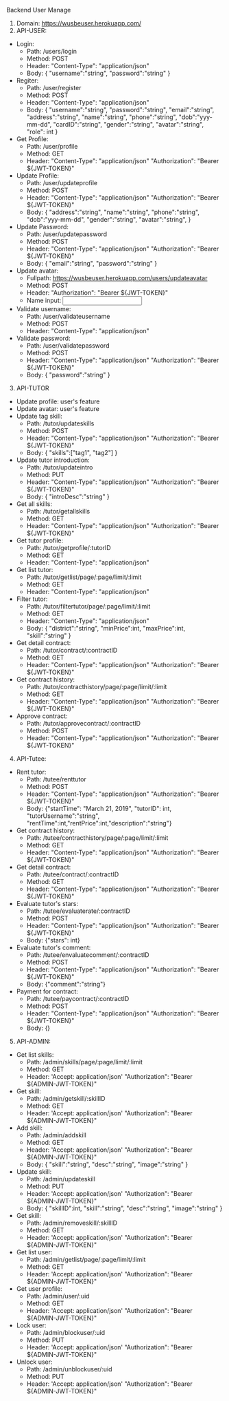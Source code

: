 Backend User Manage

1. Domain: https://wusbeuser.herokuapp.com/
2. API-USER:
  - Login: 
    + Path: /users/login
    + Method: POST
    + Header: "Content-Type": "application/json"
    + Body: 
      {
      "username":"string",
      "password":"string"
      }
  - Regiter:
    + Path: /user/register
    + Method: POST
    + Header: "Content-Type": "application/json"
    + Body: 
      {
      "username":"string",
      "password":"string",
      "email":"string",
      "address":"string",
      "name":"string",
      "phone":"string",
      "dob":"yyy-mm-dd",
      "cardID":"string",
      "gender":"string",
      "avatar":"string",
      "role": int
      }
  - Get Profile:
    + Path: /user/profile
    + Method: GET
    + Header: 
      "Content-Type": "application/json"
      "Authorization": "Bearer ${JWT-TOKEN}"
  - Update Profile:
    + Path: /user/updateprofile
    + Method: POST
    + Header: 
      "Content-Type": "application/json"
      "Authorization": "Bearer ${JWT-TOKEN}"
    + Body: 
      {
      "address":"string",
      "name":"string",
      "phone":"string",
      "dob":"yyy-mm-dd",
      "gender":"string",
      "avatar":"string",
      }
  - Update Password:
    + Path: /user/updatepassword
    + Method: POST
    + Header: 
      "Content-Type": "application/json"
      "Authorization": "Bearer ${JWT-TOKEN}"
    + Body: 
      {
      "email":"string",
      "password":"string"
      }
  - Update avatar:
    + Fullpath: https://wusbeuser.herokuapp.com/users/updateavatar
    + Method: POST
    + Header: 
      "Authorization": "Bearer ${JWT-TOKEN}"
    + Name input: <input name="avatar"/>
  - Validate username:
    + Path: /user/validateusername
    + Method: POST
    + Header: 
      "Content-Type": "application/json"
  - Validate password:
    + Path: /user/validatepassword
    + Method: POST
    + Header: 
      "Content-Type": "application/json"
      "Authorization": "Bearer ${JWT-TOKEN}"
    + Body: 
      {
      "password":"string"
      }
3. API-TUTOR
  - Update profile: user's feature
  - Update avatar: user's feature
  - Update tag skill:
    + Path: /tutor/updateskills
    + Method: POST
    + Header: 
      "Content-Type": "application/json"
      "Authorization": "Bearer ${JWT-TOKEN}"
    + Body:
      {
      "skills":["tag1", "tag2"]
      }
  - Update tutor introduction:
    + Path: /tutor/updateintro
    + Method: PUT
    + Header: 
      "Content-Type": "application/json"
      "Authorization": "Bearer ${JWT-TOKEN}"
    + Body: 
      {
      "introDesc":"string"
      }
- Get all skills:
    + Path: /tutor/getallskills
    + Method: GET
    + Header: 
      "Content-Type": "application/json"
      "Authorization": "Bearer ${JWT-TOKEN}"
- Get tutor profile:
    + Path: /tutor/getprofile/:tutorID
    + Method: GET
    + Header: 
      "Content-Type": "application/json"
- Get list tutor:
    + Path: /tutor/getlist/page/:page/limit/:limit
    + Method: GET
    + Header: 
      "Content-Type": "application/json"
- Filter tutor:
    + Path: /tutor/filtertutor/page/:page/limit/:limit
    + Method: GET
    + Header: 
      "Content-Type": "application/json"
    + Body:
    {
      "district":"string",
      "minPrice":int,
      "maxPrice":int,
      "skill":"string"
      }
- Get detail contract:
    + Path: /tutor/contract/:contractID
    + Method: GET
    + Header: 
      "Content-Type": "application/json"
      "Authorization": "Bearer ${JWT-TOKEN}"
- Get contract history:
    + Path: /tutor/contracthistory/page/:page/limit/:limit
    + Method: GET
    + Header: 
      "Content-Type": "application/json"
      "Authorization": "Bearer ${JWT-TOKEN}"
- Approve contract:
    + Path: /tutor/approvecontract/:contractID
    + Method: POST
    + Header: 
      "Content-Type": "application/json"
      "Authorization": "Bearer ${JWT-TOKEN}"
4. API-Tutee:
- Rent tutor:
    + Path: /tutee/renttutor
    + Method: POST
    + Header: 
      "Content-Type": "application/json"
      "Authorization": "Bearer ${JWT-TOKEN}"
    + Body:
    {"startTime": "March 21, 2019", "tutorID": int, "tutorUsername":"string", "rentTime":int,"rentPrice":int,"description":"string"}
- Get contract history:
    + Path: /tutee/contracthistory/page/:page/limit/:limit
    + Method: GET
    + Header: 
      "Content-Type": "application/json"
      "Authorization": "Bearer ${JWT-TOKEN}"
- Get detail contract:
    + Path: /tutee/contract/:contractID
    + Method: GET
    + Header: 
      "Content-Type": "application/json"
      "Authorization": "Bearer ${JWT-TOKEN}"
- Evaluate tutor's stars:
    + Path: /tutee/evaluaterate/:contractID
    + Method: POST
    + Header: 
      "Content-Type": "application/json"
      "Authorization": "Bearer ${JWT-TOKEN}"
    + Body:
    {"stars": int}
- Evaluate tutor's comment:
    + Path: /tutee/envaluatecomment/:contractID
    + Method: POST
    + Header: 
      "Content-Type": "application/json"
      "Authorization": "Bearer ${JWT-TOKEN}"
    + Body:
    {"comment":"string"}
- Payment for contract:
    + Path: /tutee/paycontract/:contractID
    + Method: POST
    + Header: 
      "Content-Type": "application/json"
      "Authorization": "Bearer ${JWT-TOKEN}"
    + Body:
    {}
5. API-ADMIN:
  - Get list skills:
    + Path: /admin/skills/page/:page/limit/:limit
    + Method: GET
    + Header: 
      'Accept: application/json'
      "Authorization": "Bearer ${ADMIN-JWT-TOKEN}"
  - Get skill:
    + Path: /admin/getskill/:skillID
    + Method: GET
    + Header: 
      'Accept: application/json'
      "Authorization": "Bearer ${ADMIN-JWT-TOKEN}"
- Add skill:
    + Path: /admin/addskill
    + Method: GET
    + Header: 
      'Accept: application/json'
      "Authorization": "Bearer ${ADMIN-JWT-TOKEN}"
    + Body: 
      {
      "skill":"string",
      "desc":"string",
      "image":"string"
      }
- Update skill:
    + Path: /admin/updateskill
    + Method: PUT
    + Header: 
      'Accept: application/json'
      "Authorization": "Bearer ${ADMIN-JWT-TOKEN}"
    + Body: 
      {
      "skillID":int,
      "skill":"string",
      "desc":"string",
      "image":"string"
      }
- Get skill:
    + Path: /admin/removeskill/:skillID
    + Method: GET
    + Header: 
      'Accept: application/json'
      "Authorization": "Bearer ${ADMIN-JWT-TOKEN}"
- Get list user:
    + Path: /admin/getlist/page/:page/limit/:limit
    + Method: GET
    + Header: 
      'Accept: application/json'
      "Authorization": "Bearer ${ADMIN-JWT-TOKEN}"
- Get user profile:
    + Path: /admin/user/:uid
    + Method: GET
    + Header: 
      'Accept: application/json'
      "Authorization": "Bearer ${ADMIN-JWT-TOKEN}"
- Lock user:
    + Path: /admin/blockuser/:uid
    + Method: PUT
    + Header: 
      'Accept: application/json'
      "Authorization": "Bearer ${ADMIN-JWT-TOKEN}"
- Unlock user:
    + Path: /admin/unblockuser/:uid
    + Method: PUT
    + Header: 
      'Accept: application/json'
      "Authorization": "Bearer ${ADMIN-JWT-TOKEN}"
